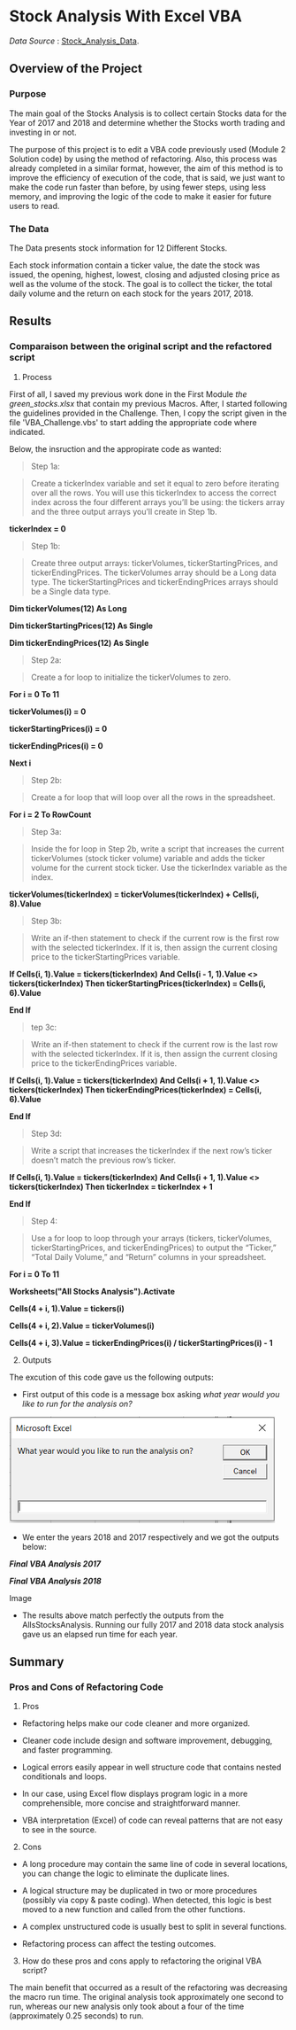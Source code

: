 # Stock Analysis With Excel VBA

*Data Source* :  [Stock_Analysis_Data](/VBA_Challenge.xlsm).

## Overview of the Project

### Purpose 

The main goal of the Stocks Analysis is to collect certain Stocks data for the Year of 2017 and 2018 and determine whether the Stocks worth trading and investing in or not.

The purpose of this project is to edit a VBA code previously used (Module 2 Solution code) by using the method of refactoring. Also, this process was already completed in a similar format, however, the aim of this method is to improve the efficiency of execution of the code, that is said, we just want to make the code run faster than before, by using fewer steps, using less memory, and improving the logic of the code to make it easier for future users to read.

### The Data

The Data presents stock information for 12 Different Stocks.

Each stock information contain a ticker value, the date the stock was issued, the opening, highest, lowest, closing and adjusted closing price as well as the volume of the stock. The goal is to collect the ticker, the total daily volume and the return on each stock for the years 2017, 2018.

## Results

### Comparaison between the original script and the refactored script

1. Process

First of all, I saved my previous work done in the First Module *the green_stocks.xlsx* that contain my previous Macros. After, I started following the guidelines provided in the Challenge.
Then, I copy the script given in the file 'VBA_Challenge.vbs' to start adding the appropriate code where indicated.

 Below, the insruction and the appropirate code as wanted:
 
 > Step 1a:
 
 > Create a tickerIndex variable and set it equal to zero before iterating over all the rows. You will use this tickerIndex to access the correct index across the four different arrays you’ll be using: the tickers array and the three output arrays you’ll create in Step 1b.
 
 **tickerIndex = 0**
 
 > Step 1b:

> Create three output arrays: tickerVolumes, tickerStartingPrices, and tickerEndingPrices.
The tickerVolumes array should be a Long data type.
The tickerStartingPrices and tickerEndingPrices arrays should be a Single data type.

**Dim tickerVolumes(12) As Long**

**Dim tickerStartingPrices(12) As Single**
  
**Dim tickerEndingPrices(12) As Single**

> Step 2a:

> Create a for loop to initialize the tickerVolumes to zero. 

**For i = 0 To 11**

**tickerVolumes(i) = 0**

**tickerStartingPrices(i) = 0**

**tickerEndingPrices(i) = 0**

**Next i**

> Step 2b:

> Create a for loop that will loop over all the rows in the spreadsheet.

**For i = 2 To RowCount**

> Step 3a:

> Inside the for loop in Step 2b, write a script that increases the current tickerVolumes (stock ticker volume) variable and adds the ticker volume for the current stock ticker.
Use the tickerIndex variable as the index.

**tickerVolumes(tickerIndex) = tickerVolumes(tickerIndex) + Cells(i, 8).Value**

> Step 3b:

> Write an if-then statement to check if the current row is the first row with the selected tickerIndex. If it is, then assign the current closing price to the tickerStartingPrices variable.

**If Cells(i, 1).Value = tickers(tickerIndex) And Cells(i - 1, 1).Value <> tickers(tickerIndex) Then
            tickerStartingPrices(tickerIndex) = Cells(i, 6).Value**
            
  **End If**

> tep 3c:

> Write an if-then statement to check if the current row is the last row with the selected tickerIndex. If it is, then assign the current closing price to the tickerEndingPrices variable.
  
**If Cells(i, 1).Value = tickers(tickerIndex) And Cells(i + 1, 1).Value <> tickers(tickerIndex) Then
            tickerEndingPrices(tickerIndex) = Cells(i, 6).Value**
        
 **End If**
 
> Step 3d:

> Write a script that increases the tickerIndex if the next row’s ticker doesn’t match the previous row’s ticker.

**If Cells(i, 1).Value = tickers(tickerIndex) And Cells(i + 1, 1).Value <> tickers(tickerIndex) Then
                tickerIndex = tickerIndex + 1**
                
**End If**

> Step 4:

> Use a for loop to loop through your arrays (tickers, tickerVolumes, tickerStartingPrices, and tickerEndingPrices) to output the “Ticker,” “Total Daily Volume,” and “Return” columns in your spreadsheet.

 **For i = 0 To 11**
        
 **Worksheets("All Stocks Analysis").Activate**
 
**Cells(4 + i, 1).Value = tickers(i)**

**Cells(4 + i, 2).Value = tickerVolumes(i)**

**Cells(4 + i, 3).Value = tickerEndingPrices(i) / tickerStartingPrices(i) - 1**
        
 
 2. Outputs
 
 The excution of this code gave us the following outputs:
 
  - First output of this code is a message box asking *what year would you like to run for the analysis on?* 
 
![Run_time_pop_up_message](/Resources/Pop_up_message.png)

 - We enter the years 2018 and 2017 respectively and we got the outputs below:

***Final VBA Analysis 2017***



***Final VBA Analysis 2018***

Image

 - The results above match perfectly the outputs from the AllsStocksAnalysis. Running our fully 2017 and 2018 data stock analysis gave us an elapsed run time for each year.


## Summary

### Pros and Cons of Refactoring Code

1. Pros

 - Refactoring helps make our code cleaner and more organized.
 
 - Cleaner code include design and software improvement, debugging, and faster programming.
 
 - Logical errors easily appear in well structure code that contains nested conditionals and loops.
 
 - In our case, using Excel flow displays program logic in a more comprehensible, more concise and straightforward  manner.
 
 - VBA interpretation (Excel) of code can reveal patterns that are not easy to see in the source.
 
2. Cons

 - A long procedure may contain the same line of code in several locations, you can change the logic to eliminate the duplicate lines.
 
 - A logical structure may be duplicated in two or more procedures (possibly via copy & paste coding). When detected, this logic is best moved to a new function and called from the other functions.
 
 - A complex unstructured code is usually best to split in several functions.
 
 - Refactoring process can affect the testing outcomes.
 
3. How do these pros and cons apply to refactoring the original VBA script?

The main benefit that occurred as a result of the refactoring was decreasing the macro run time. The original analysis took approximately one second to run, whereas our new analysis only took about a four of the time (approximately 0.25 seconds) to run.



        
